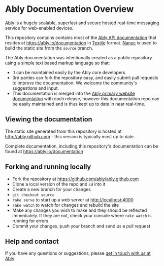 Ably Documentation Overview
===========================

[Ably](https://ably.io) is a hugely scalable, superfast and secure hosted real-time messaging service for web-enabled devices.

This repository contains contains most of the [Ably API documentation](https://ably.io/documentation) that resides at <https://ably.io/documentation> in [Textile](redcloth.org/textile) format.  [Nanoc](http://nanoc.stoneship.org/) is used to build the static site from the `source` branch.

The Ably documentation was intentionally created as a public repository using a simple text based markup language so that:

* It can be maintained easily by the Ably core developers.
* 3rd parties can fork the repository easy, and easily submit pull requests to improve the documentation.  We welcome the community's suggestions and input.
* This documentation is merged into the [Ably primary website documentation](https://ably.io/documentation) with each release, however this documentation repo can be easily maintained and is thus kept up to date in near real-time.

Viewing the documentation
------

The static site generated from this repository is hosted at <http://ably.github.com> - this version is typically most up to date.

Complete documentation, including this repository's documentation can be found at <https://ably.io/documentation>

Forking and running locally
------

* Fork the repository at https://github.com/ably/ably.github.com
* Clone a local version of the repo and `cd` into it
* Create a new branch for your changes
* `git checkout source`
* `rake serve` to start up a web server at <http://localhost:4000>
* `rake watch` to watch for changes and rebuild the site
* Make any changes you wish to make and they should be reflected immediately.  If they are not, check your console where `rake watch` is running for errors.
* Commit your changes, push your branch and send us a pull request

Help and contact
----

If you have any questions or suggestions, please [get in touch with us at Ably](https://ably.io/contact)